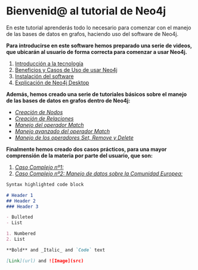 # Bienvenid@ al tutorial de Neo4j

En este tutorial aprenderás todo lo necesario para comenzar con el manejo de las bases de datos en grafos, haciendo uso del software de Neo4j.

**Para introducirse en este software hemos preparado una serie de videos, que ubicarán al usuario de forma correcta para comenzar a usar Neo4j.**
1. [Introducción a la tecnología](https://www.youtube.com/watch?v=PgypzLFFUf8&t=2s)
2. [Beneficios y Casos de Uso de usar Neo4j](https://www.youtube.com/watch?v=zdFK9-HBczg&t=4s)
3. [Instalación del software]()
4. [Explicación de Neo4j Desktop](https://www.youtube.com/watch?v=Wn5qooV5TXc)

**Además, hemos creado una serie de tutoriales básicos sobre el manejo de las bases de datos en grafos dentro de Neo4j:**
- [_Creación de Nodos_]()
- [_Creación de Relaciones_]()
- [_Manejo del operador Match_]()
- [_Manejo avanzado del operador Match_]()
- [_Manejo de los operadores Set, Remove y Delete_]()

**Finalmente hemos creado dos casos prácticos, para una mayor comprensión de la materia por parte del usuario, que son:**
1. [_Caso Complejo nº1:_]()
2. [_Caso Complejo nº2: Manejo de datos sobre la Comunidad Europea:_]()




```markdown
Syntax highlighted code block

# Header 1
## Header 2
### Header 3

- Bulleted
- List

1. Numbered
2. List

**Bold** and _Italic_ and `Code` text

[Link](url) and ![Image](src)
```
